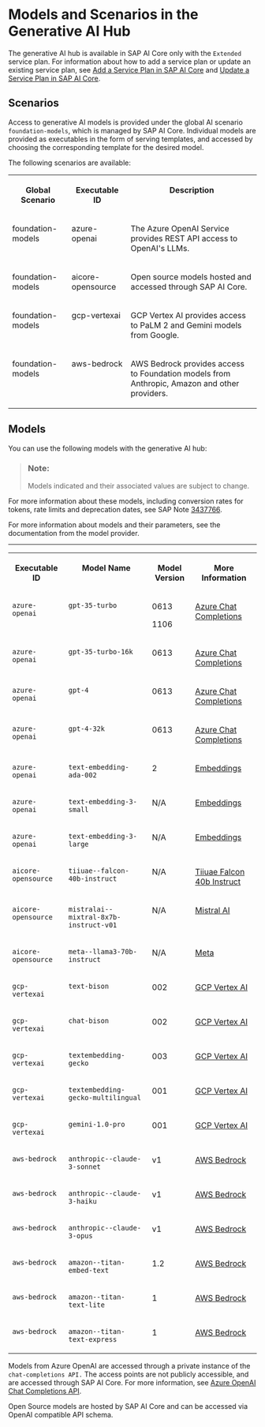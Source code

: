 <!-- loio729dd9e0928746e4a76c6e0fbe72ffa7 -->

# Models and Scenarios in the Generative AI Hub

The generative AI hub is available in SAP AI Core only with the `Extended` service plan. For information about how to add a service plan or update an existing service plan, see [Add a Service Plan in SAP AI Core](add-a-service-plan-86002d9.md) and [Update a Service Plan in SAP AI Core](update-a-service-plan-924f892.md).



<a name="loio729dd9e0928746e4a76c6e0fbe72ffa7__section_k14_k3y_bzb"/>

## Scenarios

Access to generative AI models is provided under the global AI scenario `foundation-models`, which is managed by SAP AI Core. Individual models are provided as executables in the form of serving templates, and accessed by choosing the corresponding template for the desired model.

The following scenarios are available:


<table>
<tr>
<th valign="top">

Global Scenario

</th>
<th valign="top">

Executable ID

</th>
<th valign="top">

Description

</th>
</tr>
<tr>
<td valign="top">

foundation-models

</td>
<td valign="top">

azure-openai

</td>
<td valign="top">

The Azure OpenAI Service provides REST API access to OpenAI's LLMs.

</td>
</tr>
<tr>
<td valign="top">

foundation-models

</td>
<td valign="top">

aicore-opensource

</td>
<td valign="top">

Open source models hosted and accessed through SAP AI Core.

</td>
</tr>
<tr>
<td valign="top">

foundation-models

</td>
<td valign="top">

gcp-vertexai

</td>
<td valign="top">

GCP Vertex AI provides access to PaLM 2 and Gemini models from Google.

</td>
</tr>
<tr>
<td valign="top">

foundation-models

</td>
<td valign="top">

aws-bedrock

</td>
<td valign="top">

AWS Bedrock provides access to Foundation models from Anthropic, Amazon and other providers.

</td>
</tr>
</table>



<a name="loio729dd9e0928746e4a76c6e0fbe72ffa7__section_dy5_x3y_bzb"/>

## Models

You can use the following models with the generative AI hub:

> ### Note:  
> Models indicated and their associated values are subject to change.

For more information about these models, including conversion rates for tokens, rate limits and deprecation dates, see SAP Note [3437766](https://me.sap.com/notes/3437766).

For more information about models and their parameters, see the documentation from the model provider.

****


<table>
<tr>
<th valign="top">

Executable ID

</th>
<th valign="top">

Model Name

</th>
<th valign="top">

Model Version

</th>
<th valign="top">

More Information

</th>
</tr>
<tr>
<td valign="top">

`azure-openai`

</td>
<td valign="top">

`gpt-35-turbo`

</td>
<td valign="top">

0613

1106

</td>
<td valign="top">

[Azure Chat Completions](https://learn.microsoft.com/en-us/azure/ai-services/openai/reference#chat-completions)

</td>
</tr>
<tr>
<td valign="top">

`azure-openai`

</td>
<td valign="top">

`gpt-35-turbo-16k`

</td>
<td valign="top">

0613

</td>
<td valign="top">

[Azure Chat Completions](https://learn.microsoft.com/en-us/azure/ai-services/openai/reference#chat-completions)

</td>
</tr>
<tr>
<td valign="top">

`azure-openai`

</td>
<td valign="top">

`gpt-4`

</td>
<td valign="top">

0613

</td>
<td valign="top">

[Azure Chat Completions](https://learn.microsoft.com/en-us/azure/ai-services/openai/reference#chat-completions)

</td>
</tr>
<tr>
<td valign="top">

`azure-openai`

</td>
<td valign="top">

`gpt-4-32k`

</td>
<td valign="top">

0613

</td>
<td valign="top">

[Azure Chat Completions](https://learn.microsoft.com/en-us/azure/ai-services/openai/reference#chat-completions)

</td>
</tr>
<tr>
<td valign="top">

`azure-openai`

</td>
<td valign="top">

`text-embedding-ada-002`

</td>
<td valign="top">

2

</td>
<td valign="top">

[Embeddings](https://learn.microsoft.com/en-us/azure/ai-services/openai/reference#embeddings)

</td>
</tr>
<tr>
<td valign="top">

`azure-openai`

</td>
<td valign="top">

`text-embedding-3-small`

</td>
<td valign="top">

N/A

</td>
<td valign="top">

[Embeddings](https://learn.microsoft.com/en-us/azure/ai-services/openai/reference#embeddings)

</td>
</tr>
<tr>
<td valign="top">

`azure-openai`

</td>
<td valign="top">

`text-embedding-3-large`

</td>
<td valign="top">

N/A

</td>
<td valign="top">

[Embeddings](https://learn.microsoft.com/en-us/azure/ai-services/openai/reference#embeddings)

</td>
</tr>
<tr>
<td valign="top">

`aicore-opensource`

</td>
<td valign="top">

`tiiuae--falcon-40b-instruct`

</td>
<td valign="top">

N/A

</td>
<td valign="top">

[Tiiuae Falcon 40b Instruct](https://huggingface.co/tiiuae/falcon-40b-instruct)

</td>
</tr>
<tr>
<td valign="top">

`aicore-opensource`

</td>
<td valign="top">

`mistralai--mixtral-8x7b-instruct-v01`

</td>
<td valign="top">

N/A

</td>
<td valign="top">

[Mistral AI](https://huggingface.co/mistralai/Mixtral-8x7B-Instruct-v0.1)

</td>
</tr>
<tr>
<td valign="top">

`aicore-opensource`

</td>
<td valign="top">

`meta--llama3-70b-instruct`

</td>
<td valign="top">

N/A

</td>
<td valign="top">

[Meta](https://huggingface.co/meta-llama/Meta-Llama-3-70B-Instruct)

</td>
</tr>
<tr>
<td valign="top">

`gcp-vertexai`

</td>
<td valign="top">

`text-bison`

</td>
<td valign="top">

002

</td>
<td valign="top">

[GCP Vertex AI](https://cloud.google.com/vertex-ai/generative-ai/docs/model-reference/text)

</td>
</tr>
<tr>
<td valign="top">

`gcp-vertexai`

</td>
<td valign="top">

`chat-bison`

</td>
<td valign="top">

002

</td>
<td valign="top">

[GCP Vertex AI](https://cloud.google.com/vertex-ai/generative-ai/docs/model-reference/text-chat)

</td>
</tr>
<tr>
<td valign="top">

`gcp-vertexai`

</td>
<td valign="top">

`textembedding-gecko`

</td>
<td valign="top">

003

</td>
<td valign="top">

[GCP Vertex AI](https://cloud.google.com/vertex-ai/generative-ai/docs/model-reference/text-embeddings)

</td>
</tr>
<tr>
<td valign="top">

`gcp-vertexai`

</td>
<td valign="top">

`textembedding-gecko-multilingual`

</td>
<td valign="top">

001

</td>
<td valign="top">

[GCP Vertex AI](https://cloud.google.com/vertex-ai/generative-ai/docs/model-reference/text-embeddings)

</td>
</tr>
<tr>
<td valign="top">

`gcp-vertexai`

</td>
<td valign="top">

`gemini-1.0-pro`

</td>
<td valign="top">

001

</td>
<td valign="top">

[GCP Vertex AI](https://cloud.google.com/vertex-ai/generative-ai/docs/model-reference/gemini)

</td>
</tr>
<tr>
<td valign="top">

`aws-bedrock`

</td>
<td valign="top">

`anthropic--claude-3-sonnet`

</td>
<td valign="top">

v1

</td>
<td valign="top">

[AWS Bedrock](https://docs.aws.amazon.com/bedrock/latest/userguide/model-parameters-anthropic-claude-messages.html)

</td>
</tr>
<tr>
<td valign="top">

`aws-bedrock`

</td>
<td valign="top">

`anthropic--claude-3-haiku`

</td>
<td valign="top">

v1

</td>
<td valign="top">

[AWS Bedrock](https://docs.aws.amazon.com/bedrock/latest/userguide/model-parameters-anthropic-claude-messages.html)

</td>
</tr>
<tr>
<td valign="top">

`aws-bedrock`

</td>
<td valign="top">

`anthropic--claude-3-opus`

</td>
<td valign="top">

v1

</td>
<td valign="top">

[AWS Bedrock](https://docs.aws.amazon.com/bedrock/latest/userguide/model-parameters-anthropic-claude-messages.html)

</td>
</tr>
<tr>
<td valign="top">

`aws-bedrock`

</td>
<td valign="top">

`amazon--titan-embed-text`

</td>
<td valign="top">

1.2

</td>
<td valign="top">

[AWS Bedrock](https://docs.aws.amazon.com/bedrock/latest/userguide/titan-embedding-models.html)

</td>
</tr>
<tr>
<td valign="top">

`aws-bedrock`

</td>
<td valign="top">

`amazon--titan-text-lite`

</td>
<td valign="top">

1

</td>
<td valign="top">

[AWS Bedrock](https://docs.aws.amazon.com/bedrock/latest/userguide/titan-text-models.html)

</td>
</tr>
<tr>
<td valign="top">

`aws-bedrock`

</td>
<td valign="top">

`amazon--titan-text-express`

</td>
<td valign="top">

1

</td>
<td valign="top">

[AWS Bedrock](https://docs.aws.amazon.com/bedrock/latest/userguide/titan-text-models.html)

</td>
</tr>
</table>



Models from Azure OpenAI are accessed through a private instance of the `chat-completions API.` The access points are not publicly accessible, and are accessed through SAP AI Core. For more information, see [Azure OpenAI Chat Completions API](https://learn.microsoft.com/en-us/azure/ai-services/openai/reference#chat-completions).

Open Source models are hosted by SAP AI Core and can be accessed via OpenAI compatible API schema.



